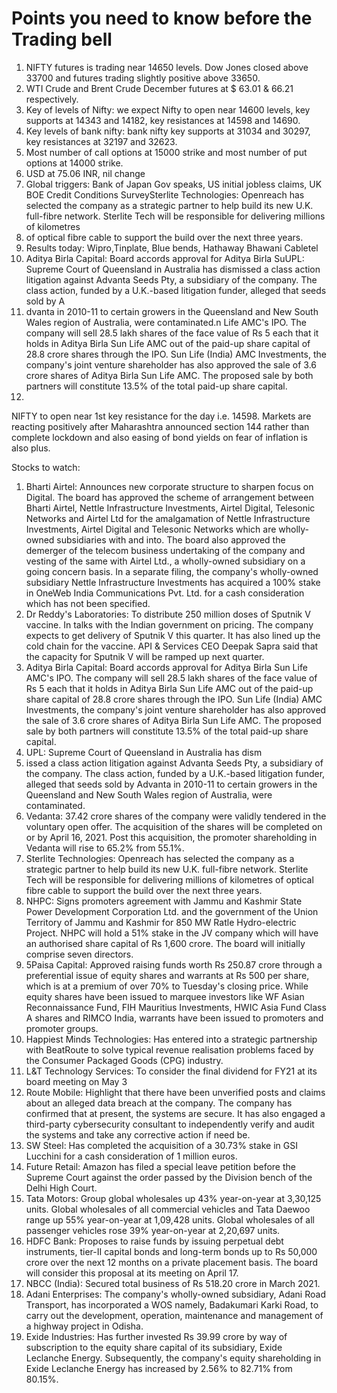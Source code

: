 # Points you need to know before the Trading bell

1. NIFTY futures is trading near 14650 levels. Dow Jones closed above 33700 and futures trading slightly positive above 33650.
2. WTI Crude and Brent Crude December futures at $ 63.01 & 66.21 respectively.
3. Key of levels of Nifty: we expect Nifty to open near 14600 levels, key supports at 14343 and 14182, key resistances at 14598 and 14690.
4. Key levels of bank nifty: bank nifty key supports at 31034 and 30297, key resistances at 32197 and 32623.
5. Most number of call options at 15000 strike and most number of put options at 14000 strike.
6. USD at 75.06 INR, nil change
7. Global triggers: Bank of Japan Gov speaks, US initial jobless claims, UK BOE Credit Conditions SurveySterlite Technologies: Openreach has selected the company as a strategic partner to help build its new U.K. full-fibre network. Sterlite Tech will be responsible for delivering millions of kilometres
8.  of optical fibre cable to support the build over the next three years.
9. Results today: Wipro,Tinplate, Blue bends, Hathaway Bhawani Cabletel
10. Aditya Birla Capital: Board accords approval for Aditya Birla SuUPL: Supreme Court of Queensland in Australia has dismissed a class action litigation against Advanta Seeds Pty, a subsidiary of the company. The class action, funded by a U.K.-based litigation funder, alleged that seeds sold by A
11. dvanta in 2010-11 to certain growers in the Queensland and New South Wales region of Australia, were contaminated.n Life AMC's IPO. The company will sell 28.5 lakh shares of the face value of Rs 5 each that it holds in Aditya Birla Sun Life AMC out of the paid-up share capital of 28.8 crore shares through the IPO. Sun Life (India) AMC Investments, the company's joint venture shareholder has also approved the sale of 3.6 crore shares of Aditya Birla Sun Life AMC. The proposed sale by both partners will constitute 13.5% of the total paid-up share capital.
12. 

NIFTY to open near 1st key resistance for the day i.e. 14598. Markets are reacting positively after Maharashtra announced section 144 rather than complete lockdown and also easing of bond yields on fear of inflation is also plus.


Stocks to watch:
1. Bharti Airtel: Announces new corporate structure to sharpen focus on Digital. The board has approved the scheme of arrangement between Bharti Airtel, Nettle Infrastructure Investments, Airtel Digital, Telesonic Networks and Airtel Ltd for the amalgamation of Nettle Infrastructure Investments, Airtel Digital and Telesonic Networks which are wholly-owned subsidiaries with and into.  The board also approved the demerger of the telecom business undertaking of the company and vesting of the same with Airtel Ltd., a wholly-owned subsidiary on a going concern basis. In a separate filing, the company's wholly-owned subsidiary Nettle Infrastructure Investments has acquired a 100% stake in OneWeb India Communications Pvt. Ltd. for a cash consideration which has not been specified.
2. Dr Reddy's Laboratories: To distribute 250 million doses of Sputnik V vaccine. In talks with the Indian government on pricing. The company expects to get delivery of Sputnik V this quarter. It has also lined up the cold chain for the vaccine. API & Services CEO Deepak Sapra said that the capacity for Sputnik V will be ramped up next quarter.
3. Aditya Birla Capital: Board accords approval for Aditya Birla Sun Life AMC's IPO. The company will sell 28.5 lakh shares of the face value of Rs 5 each that it holds in Aditya Birla Sun Life AMC out of the paid-up share capital of 28.8 crore shares through the IPO. Sun Life (India) AMC Investments, the company's joint venture shareholder has also approved the sale of 3.6 crore shares of Aditya Birla Sun Life AMC. The proposed sale by both partners will constitute 13.5% of the total paid-up share capital.
4. UPL: Supreme Court of Queensland in Australia has dism
5. issed a class action litigation against Advanta Seeds Pty, a subsidiary of the company. The class action, funded by a U.K.-based litigation funder, alleged that seeds sold by Advanta in 2010-11 to certain growers in the Queensland and New South Wales region of Australia, were contaminated.
6. Vedanta: 37.42 crore shares of the company were validly tendered in the voluntary open offer. The acquisition of the shares will be completed on or by April 16, 2021. Post this acquisition, the promoter shareholding in Vedanta will rise to 65.2% from 55.1%.
7. Sterlite Technologies: Openreach has selected the company as a strategic partner to help build its new U.K. full-fibre network. Sterlite Tech will be responsible for delivering millions of kilometres of optical fibre cable to support the build over the next three years.
8. NHPC: Signs promoters agreement with Jammu and Kashmir State Power Development Corporation Ltd. and the government of the Union Territory of Jammu and Kashmir for 850 MW Ratle Hydro-electric Project. NHPC will hold a 51% stake in the JV company which will have an authorised share capital of Rs 1,600 crore. The board will initially comprise seven directors.
9. 5Paisa Capital: Approved raising funds worth Rs 250.87 crore through a preferential issue of equity shares and warrants at Rs 500 per share, which is at a premium of over 70% to Tuesday's closing price. While equity shares have been issued to marquee investors like WF Asian Reconnaissance Fund, FIH Mauritius Investments, HWIC Asia Fund Class A shares and RIMCO India, warrants have been issued to promoters and promoter groups.
10. Happiest Minds Technologies: Has entered into a strategic partnership with BeatRoute to solve typical revenue realisation problems faced by the Consumer Packaged Goods (CPG) industry.
11. L&T Technology Services: To consider the final dividend for FY21 at its board meeting on May 3
12. Route Mobile: Highlight that there have been unverified posts and claims about an alleged data breach at the company. The company has confirmed that at present, the systems are secure. It has also engaged a third-party cybersecurity consultant to independently verify and audit the systems and take any corrective action if need be.
13. SW Steel: Has completed the acquisition of a 30.73% stake in GSI Lucchini for a cash consideration of 1 million euros.
14. Future Retail: Amazon has filed a special leave petition before the Supreme Court against the order passed by the Division bench of the Delhi High Court.
15. Tata Motors: Group global wholesales up 43% year-on-year at 3,30,125 units. Global wholesales of all commercial vehicles and Tata Daewoo range up 55% year-on-year at 1,09,428 units. Global wholesales of all passenger vehicles rose 39% year-on-year at 2,20,697 units.
16. HDFC Bank: Proposes to raise funds by issuing perpetual debt instruments, tier-II capital bonds and long-term bonds up to Rs 50,000 crore over the next 12 months on a private placement basis. The board will consider this proposal at its meeting on April 17.
17. NBCC (India): Secured total business of Rs 518.20 crore in March 2021.
18. Adani Enterprises: The company's wholly-owned subsidiary, Adani Road Transport, has incorporated a WOS namely, Badakumari Karki Road, to carry out the development, operation, maintenance and management of a highway project in Odisha.
19. Exide Industries: Has further invested Rs 39.99 crore by way of subscription to the equity share capital of its subsidiary, Exide Leclanche Energy. Subsequently, the company's equity shareholding in Exide Leclanche Energy has increased by 2.56% to 82.71% from 80.15%.

